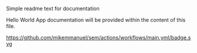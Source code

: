 Simple readme text for documentation

Hello World App documentation will be provided within the content of this file.

https://github.com/mikemmanuel/sem/actions/workflows/main.yml/badge.svg